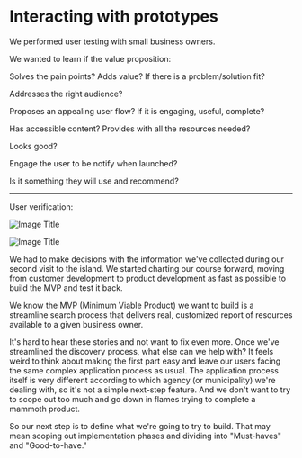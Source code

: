 # Interacting with prototypes

We performed user testing with small business owners.

We wanted to learn if the value proposition:

Solves the pain points? Adds value? If there is a problem/solution fit?

Addresses the right audience?

Proposes an appealing user flow? If it is engaging, useful, complete?

Has accessible content? Provides with all the resources needed?

Looks good?

Engage the user to be notify when launched?

Is it something they will use and recommend?

---
User verification:

![Image Title](http://cl.ly/image/0g33321R2U0J/IMG_4063.JPG)


![Image Title](http://cl.ly/image/2Q1X2616391n/IMG_4040.JPG)



We had to make decisions with the information we've collected during our second visit to the island.
We started charting our course forward, moving from customer development to product development as fast as possible to build the MVP and test it back.

We know the MVP (Minimum Viable Product) we want to build is a streamline search process that delivers real, customized report of resources available to a given business owner.

It's hard to hear these stories and not want to fix even more. Once we've streamlined the discovery process, what else can we help with? It feels weird to think about making the first part easy and leave our users facing the same complex application process as usual. The application process itself is very different according to which agency (or municipality) we're dealing with, so it's not a simple next-step feature. And we don't want to try to scope out too much and go down in flames trying to complete a mammoth product.

So our next step is to define what we're going to try to build. That may mean scoping out implementation phases and dividing into "Must-haves" and "Good-to-have."


